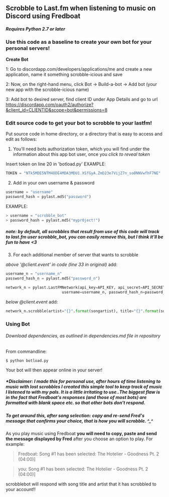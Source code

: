 Scrobble to Last.fm when listening to music on Discord using Fredboat
--
##### Requires Python 2.7 or later

### Use this code as a baseline to create your own bot for your personal servers!


**Create Bot**

1: Go to discordapp.com/developers/applications/me and create a new application, name it something scrobble-icious and save

2: Now, on the right-hand menu, click Bot -> Build-a-bot -> Add bot (your new app with the scrobble-icious name)

3: Add bot to desired server, find client ID under App Details and go to url https://discordapp.com/oauth2/authorize?&client_id=CLIENTID&scope=bot&permissions=8


### **Edit source code to get your bot to scrobble to your lastfm!**
Put source code in home directory, or a directory that is easy to access and edit as follows:


1. You'll need bots authorization token, which you will find under the information about this app bot user, once you *click to reveal token*

Insert token on line 20 in 'botload.py'
 EXAMPLE: 

``` python
TOKEN = "NTk5MDE5NTM4ODE4MDA3MDU1.XSfGyA.ZmD23e7VijZ7n_so0NNVwfhF7NE"
```

2. Add in your own username & password

```python
username = "username"
password_hash = pylast.md5("password")
```

EXAMPLE:
```python
> username = "scrobble_bot"
> password_hash = pylast.md5("mypr0ject!")
```
##### *note: by default, all scrobbles that result from use of this code will track to last.fm user scrobble_bot, you can easily remove this, but I think it'll be fun to have <3*

3. For each additional member of server that wants to scrobble

*above '@client.event' in code (line 33 in original)* add:
 
```python
username_n = "username_n"
password_hash_n = pylast.md5("password_n")

network_n = pylast.LastFMNetwork(api_key=API_KEY, api_secret=API_SECRET,
                         username=username_n, password_hash_n=password_hash)
```                    
                    
*below @client.event* add:
```python 
network_n.scrobble(artist="{}".format(songartist), title="{}".format(songtitle),timestamp=int(time.time()))
```
### **Using Bot**
###### Download dependencies, as outlined in dependencies.md file in repository

From commandline: 

``` $ python botload.py ```

Your bot will then appear online in your server! 

##### *Disclaimer: I made this for personal use, after hours of time listening to music with lost scrobbles I created this simple tool to keep track of music I listened to with my pals. It is a little irritating to use..The biggest flaw is in the fact that Fredboat's responses (and those of most bots) are formatted with blank space etc. so that other bots don't respond.

##### To get around this, after song selection: copy and re-send Fred's message that confirms your choice, that is how you will scrobble. ^_^ 

As you play music using Fredboat **you will need to copy, paste and send the message displayed by Fred** after you choose an option to play. 
For example: 

> Fredboat: Song #1 has been selected: The Hotelier - Goodness Pt. 2 (04:00)]

> you: Song #1 has been selected: The Hotelier - Goodness Pt. 2 (04:00)]

scrobblebot will respond with song title and artist that it has scrobbled to your account!!


